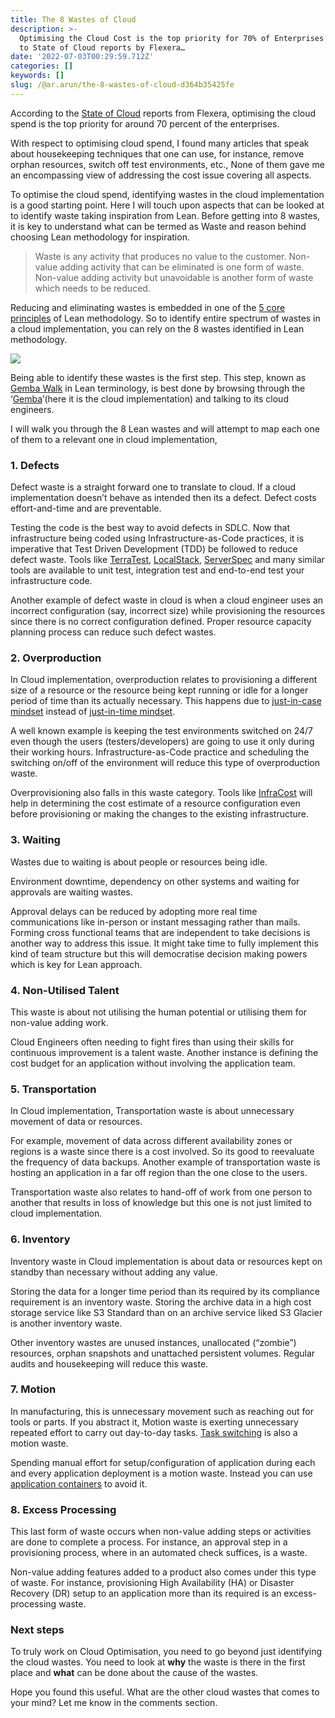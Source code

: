 ```yaml
---
title: The 8 Wastes of Cloud
description: >-
  Optimising the Cloud Cost is the top priority for 70% of Enterprises according
  to State of Cloud reports by Flexera…
date: '2022-07-03T00:29:59.712Z'
categories: []
keywords: []
slug: /@ar.arun/the-8-wastes-of-cloud-d364b35425fe
---
```


According to the [State of Cloud](https://resources.flexera.com/web/media/documents/rightscale-2019-state-of-the-cloud-report-from-flexera.pdf) reports from Flexera, optimising the cloud spend is the top priority for around 70 percent of the enterprises.

With respect to optimising cloud spend, I found many articles that speak about housekeeping techniques that one can use, for instance, remove orphan resources, switch off test environments, etc., None of them gave me an encompassing view of addressing the cost issue covering all aspects.

To optimise the cloud spend, identifying wastes in the cloud implementation is a good starting point. Here I will touch upon aspects that can be looked at to identify waste taking inspiration from Lean. Before getting into 8 wastes, it is key to understand what can be termed as Waste and reason behind choosing Lean methodology for inspiration.

> Waste is any activity that produces no value to the customer. Non-value adding activity that can be eliminated is one form of waste. Non-value adding activity but unavoidable is another form of waste which needs to be reduced.

Reducing and eliminating wastes is embedded in one of the [5 core principles](https://en.wikipedia.org/wiki/Lean_manufacturing) of Lean methodology. So to identify entire spectrum of wastes in a cloud implementation, you can rely on the 8 wastes identified in Lean methodology.

![](C:\Users\wing\Downloads\medium-export\posts\md_1717553334817\img\1__ZbCXhGj5jzXsuYwfXrbR__A.png)

Being able to identify these wastes is the first step. This step, known as [Gemba Walk](https://en.wikipedia.org/wiki/Gemba#Gemba_Walk) in Lean terminology, is best done by browsing through the ‘[Gemba](https://en.wikipedia.org/wiki/Gemba)’(here it is the cloud implementation) and talking to its cloud engineers.

I will walk you through the 8 Lean wastes and will attempt to map each one of them to a relevant one in cloud implementation,

### 1\. Defects

Defect waste is a straight forward one to translate to cloud. If a cloud implementation doesn’t behave as intended then its a defect. Defect costs effort-and-time and are preventable.

Testing the code is the best way to avoid defects in SDLC. Now that infrastructure being coded using Infrastructure-as-Code practices, it is imperative that Test Driven Development (TDD) be followed to reduce defect waste. Tools like [TerraTest](https://terratest.gruntwork.io/), [LocalStack](https://localstack.cloud/), [ServerSpec](https://serverspec.org/) and many similar tools are available to unit test, integration test and end-to-end test your infrastructure code.

Another example of defect waste in cloud is when a cloud engineer uses an incorrect configuration (say, incorrect size) while provisioning the resources since there is no correct configuration defined. Proper resource capacity planning process can reduce such defect wastes.

### 2\. Overproduction

In Cloud implementation, overproduction relates to provisioning a different size of a resource or the resource being kept running or idle for a longer period of time than its actually necessary. This happens due to [just-in-case mindset](https://en.wikipedia.org/wiki/Just_in_case) instead of [just-in-time mindset](https://en.wikipedia.org/wiki/Lean_manufacturing).

A well known example is keeping the test environments switched on 24/7 even though the users (testers/developers) are going to use it only during their working hours. Infrastructure-as-Code practice and scheduling the switching on/off of the environment will reduce this type of overproduction waste.

Overprovisioning also falls in this waste category. Tools like [InfraCost](https://github.com/infracost/infracost) will help in determining the cost estimate of a resource configuration even before provisioning or making the changes to the existing infrastructure.

### 3\. Waiting

Wastes due to waiting is about people or resources being idle.

Environment downtime, dependency on other systems and waiting for approvals are waiting wastes.

Approval delays can be reduced by adopting more real time communications like in-person or instant messaging rather than mails. Forming cross functional teams that are independent to take decisions is another way to address this issue. It might take time to fully implement this kind of team structure but this will democratise decision making powers which is key for Lean approach.

### 4\. Non-Utilised Talent

This waste is about not utilising the human potential or utilising them for non-value adding work.

Cloud Engineers often needing to fight fires than using their skills for continuous improvement is a talent waste. Another instance is defining the cost budget for an application without involving the application team.

### 5\. Transportation

In Cloud implementation, Transportation waste is about unnecessary movement of data or resources.

For example, movement of data across different availability zones or regions is a waste since there is a cost involved. So its good to reevaluate the frequency of data backups. Another example of transportation waste is hosting an application in a far off region than the one close to the users.

Transportation waste also relates to hand-off of work from one person to another that results in loss of knowledge but this one is not just limited to cloud implementation.

### 6\. Inventory

Inventory waste in Cloud implementation is about data or resources kept on standby than necessary without adding any value.

Storing the data for a longer time period than its required by its compliance requirement is an inventory waste. Storing the archive data in a high cost storage service like S3 Standard than on an archive service liked S3 Glacier is another inventory waste.

Other inventory wastes are unused instances, unallocated (“zombie”) resources, orphan snapshots and unattached persistent volumes. Regular audits and housekeeping will reduce this waste.

### 7\. Motion

In manufacturing, this is unnecessary movement such as reaching out for tools or parts. If you abstract it, Motion waste is exerting unnecessary repeated effort to carry out day-to-day tasks. [Task switching](https://www.forbes.com/sites/jeanchatzky/2016/05/06/3-reasons-multitasking-is-a-huge-waste-of-time-and-how-to-stop-doing-it/) is also a motion waste.

Spending manual effort for setup/configuration of application during each and every application deployment is a motion waste. Instead you can use [application containers](https://www.sumologic.com/blog/application-containers-vs-system-containers-understanding-difference/) to avoid it.

### 8\. Excess Processing

This last form of waste occurs when non-value adding steps or activities are done to complete a process. For instance, an approval step in a provisioning process, where in an automated check suffices, is a waste.

Non-value adding features added to a product also comes under this type of waste. For instance, provisioning High Availability (HA) or Disaster Recovery (DR) setup to an application more than its required is an excess-processing waste.

### Next steps

To truly work on Cloud Optimisation, you need to go beyond just identifying the cloud wastes. You need to look at **why** the waste is there in the first place and **what** can be done about the cause of the wastes.

Hope you found this useful. What are the other cloud wastes that comes to your mind? Let me know in the comments section.